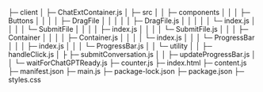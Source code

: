 ├─ client
│ ├─ ChatExtContainer.js
│ ├─ src
│ │ ├─ components
│ │ │ ├─ Buttons
│ │ │ │ ├─ DragFile
│ │ │ │ │ ├─ DragFile.js
│ │ │ │ │ └─ index.js
│ │ │ │ └─ SubmitFile
│ │ │ │ ├─ index.js
│ │ │ │ └─ SubmitFile.js
│ │ │ ├─ Container
│ │ │ │ ├─ Container.js
│ │ │ │ └─ index.js
│ │ │ └─ ProgressBar
│ │ │ ├─ index.js
│ │ │ └─ ProgressBar.js
│ │ └─ utility
│ │ ├─ handleClick.js
│ ├ ├─ submitConversation.js
│ │ ├─ updateProgressBar.js
│ │ └─ waitForChatGPTReady.js
├─ counter.js
├─ index.html
├─ content.js
├─ manifest.json
├─ main.js
├─ package-lock.json
├─ package.json
├─ styles.css

```

```
